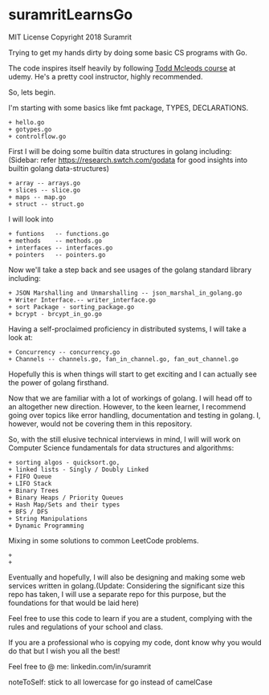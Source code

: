 # suramritLearnsGo

MIT License Copyright 2018 Suramrit

Trying to get my hands dirty by doing some basic CS programs with Go. 

The code inspires itself heavily by following [Todd Mcleods course](https://www.udemy.com/learn-how-to-code) at udemy. He's a pretty cool instructor, highly recommended. 

So, lets begin. 

I'm starting with some basics like fmt package, TYPES, DECLARATIONS.

	+ hello.go
	+ gotypes.go
	+ controlflow.go

First I will be doing some builtin data structures in golang including: 
(Sidebar: refer https://research.swtch.com/godata for good insights into builtin golang data-structures)

	+ array -- arrays.go
	+ slices -- slice.go
	+ maps -- map.go
	+ struct -- struct.go

I will look into

	+ funtions   -- functions.go
	+ methods    -- methods.go
	+ interfaces -- interfaces.go
	+ pointers   -- pointers.go

Now we'll take a step back and see usages of the golang standard library including: 

	+ JSON Marshalling and Unmarshalling -- json_marshal_in_golang.go
	+ Writer Interface.-- writer_interface.go
	+ sort Package - sorting_package.go
	+ bcrypt - brcypt_in_go.go

Having a self-proclaimed proficiency in distributed systems, I will take a look at:

	+ Concurrency -- concurrency.go
	+ Channels -- channels.go, fan_in_channel.go, fan_out_channel.go 

Hopefully this is when things will start to get exciting and I can actually see the power of golang firsthand. 
 
Now that we are familiar with a lot of workings of golang. I will head off to an altogether new direction. However, to the keen learner, I recommend going over topics like error handling, documentation and testing in golang. I, however, would not be covering them in this repository. 

So, with the still elusive technical interviews in mind, I will will work on Computer Science fundamentals for data structures and algorithms:

	+ sorting algos - quicksort.go, 
	+ linked lists - Singly / Doubly Linked 
	+ FIFO Queue
	+ LIFO Stack 
	+ Binary Trees
	+ Binary Heaps / Priority Queues
	+ Hash Map/Sets and their types 
	+ BFS / DFS
	+ String Manipulations
	+ Dynamic Programming 

Mixing in some solutions to common LeetCode problems. 

	+ 
	+
	
Eventually and hopefully, I will also be designing and making some web services written in golang.(Update: Considering the significant size this repo has taken, I will use a separate repo for this purpose, but the foundations for that would be laid here)

Feel free to use this code to learn if you are a student, complying with the rules and regulations of your school and class. 

If you are a professional who is copying my code, dont know why you would do that but I wish you all the best! 

Feel free to @ me: linkedin.com/in/suramrit 

noteToSelf: stick to all lowercase for go instead of camelCase
